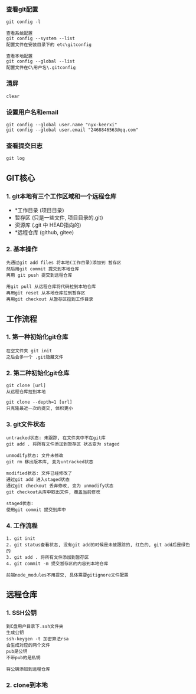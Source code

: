 ### 查看git配置

```
git config -l

查看系统配置
git config --system --list
配置文件在安装目录下的 etc\gitconfig

查看本地配置
git config --global --list
配置文件在C\用户名\.gitconfig
```



### 清屏

```
clear
```



### 设置用户名和email

```
git config --global user.name "nyx-keerxi"
git config --global user.email "2468846563@qq.com"
```



### 查看提交日志

```
git log
```





## GIT核心

### 1. git本地有三个工作区域和一个远程仓库

- *工作目录 (项目目录)
- 暂存区 (只是一些文件, 项目目录的.git)
- 资源库 (.git 中 HEAD指向的)
- *远程仓库 (github, gitee)

### 2. 基本操作

```
先通过git add files 将本地(工作目录)添加到 暂存区
然后用git commit 提交到本地仓库
再用 git push 提交到远程仓库

用git pull 从远程仓库将代码拉到本地仓库
再用git reset 从本地仓库拉到暂存区
再用git checkout 从暂存区拉到工作目录
```



## 工作流程

### 1. 第一种初始化git仓库

```
在空文件夹 git init
之后会多一个 .git隐藏文件
```

### 2. 第二种初始化git仓库

```
git clone [url]
从远程仓库拉到本地

git clone --depth=1 [url]
只克隆最近一次的提交, 体积更小
```



### 3. git文件状态

```
untracked状态: 未跟踪, 在文件夹中不在git库
git add . 将所有文件添加到暂存区 状态变为 staged

unmodify状态: 文件未修改
git rm 移出版本库, 变为untracked状态

modified状态: 文件已经修改了
通过git add 进入staged状态
通过git checkout 丢弃修改, 变为 unmodify状态
git checkout从库中取出文件, 覆盖当前修改

staged状态: 
使用git commit 提交到库中

```



### 4. 工作流程

```
1. git init
2. git status查看状态, 没有git add的时候是未被跟踪的, 红色的, git add后是绿色的
3. git add . 将所有文件添加到暂存区
4. git commit -m 提交暂存区的内容到本地仓库

前端node_modules不用提交, 具体需要gitignore文件配置
```



## 远程仓库

### 1. SSH公钥

```
到C盘用户目录下.ssh文件夹
生成公钥
ssh-keygen -t 加密算法rsa
会生成对应的两个文件
pub是公钥
不带pub的是私钥

将公钥添加到远程仓库
```

### 2. clone到本地